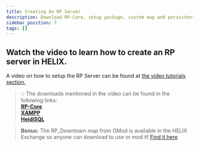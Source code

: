 ```yaml
---
title: Creating An RP Server
description: Download RP-Core, setup package, custom map and persistent datastores.
sidebar_position: 7
tags: []
---
```


## Watch the video to learn how to create an RP server in HELIX. 

A video on how to setup the RP Server can be found at [the video tutorials section.](getting-started\video-tutorials\03-creating-rp-server.md)
> 💡 The downloads mentioned in the video can be found in the following links:  
 **[RP-Core](https://github.com/helix-game/rp-core)**   
 **[XAMPP](https://www.apachefriends.org/download.html)**   
 **[HeidiSQL](https://www.heidisql.com/download.php)** 

> **Bonus:**
    The RP_Downtown map from GMod is available in the HELIX Exchange so anyone can download to use or mod it!  [Find it here](https://helixgame.com/exchange/item/1d655985-d292-438f-9bc7-bd8f85e48e78) 